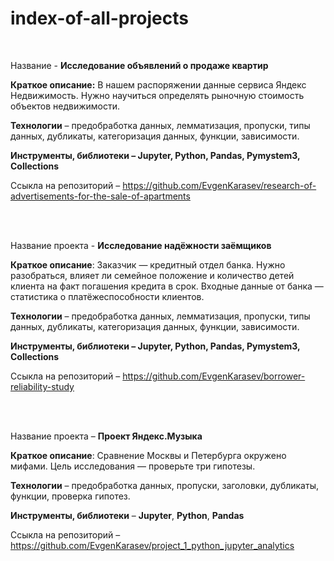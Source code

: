 # index-of-all-projects

<br>

Название - **Исследование объявлений о продаже квартир**

**Краткое описание:** В нашем распоряжении данные сервиса Яндекс Недвижимость. Нужно научиться определять рыночную стоимость объектов недвижимости.

**Технологии** – предобработка данных, лемматизация, пропуски, типы данных, дубликаты, категоризация данных, функции, зависимости.

**Инструменты, библиотеки – Jupyter, Python, Pandas, Pymystem3, Collections**

Ссыкла на репозиторий – https://github.com/EvgenKarasev/research-of-advertisements-for-the-sale-of-apartments

<br>
<br>

Название проекта - **Исследование надёжности заёмщиков**

**Краткое описание**: Заказчик — кредитный отдел банка. Нужно разобраться, влияет ли семейное положение и количество детей клиента на факт погашения кредита в срок. Входные данные от банка — статистика о платёжеспособности клиентов.

**Технологии** – предобработка данных, лемматизация, пропуски, типы данных, дубликаты, категоризация данных, функции, зависимости.

**Инструменты, библиотеки – Jupyter, Python, Pandas, Pymystem3, Collections**

Ссыкла на репозиторий – https://github.com/EvgenKarasev/borrower-reliability-study

<br>
<br>

Название проекта – **Проект Яндекс.Музыка**

**Краткое описание**: Сравнение Москвы и Петербурга окружено мифами. Цель исследования — проверьте три гипотезы.

**Технологии** – предобработка данных, пропуски, заголовки, дубликаты, функции, проверка гипотез.

**Инструменты, библиотеки** – **Jupyter**, **Python**, **Pandas**

Ссыкла на репозиторий – https://github.com/EvgenKarasev/project_1_python_jupyter_analytics
